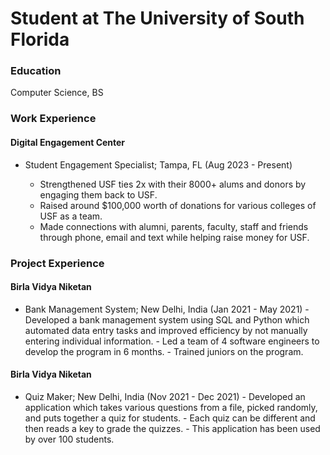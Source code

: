 # Student at The University of South Florida

### Education
Computer Science, BS

### Work Experience
#### Digital Engagement Center
- Student Engagement Specialist; Tampa, FL (Aug 2023 - Present)

    - Strengthened USF ties 2x with their 8000+ alums and donors by engaging them back to USF.
    - Raised around $100,000 worth of donations for various colleges of USF as a team.
    - Made connections with alumni, parents, faculty, staff and friends through phone, email and text
      while helping raise money for USF.

### Project Experience
#### Birla Vidya Niketan 
- Bank Management System; New Delhi, India (Jan 2021 - May 2021)
      - Developed a bank management system using SQL and Python which automated data entry tasks and improved
        efficiency by not manually entering individual information.
      - Led a team of 4 software engineers to develop the program in 6 months.
      - Trained juniors on the program.
#### Birla Vidya Niketan
- Quiz Maker; New Delhi, India (Nov 2021 - Dec 2021)
      - Developed an application which takes various questions from a file, picked randomly, and puts together a quiz for
        students.
      - Each quiz can be different and then reads a key to grade the quizzes.
      - This application has been used by over 100 students.

